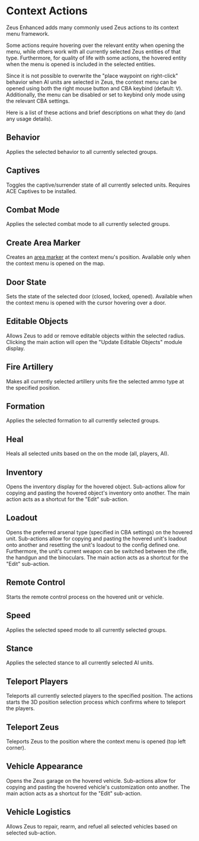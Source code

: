 # Context Actions

Zeus Enhanced adds many commonly used Zeus actions to its context menu framework.

Some actions require hovering over the relevant entity when opening the menu, while others work with all currently selected Zeus entities of that type. Furthermore, for quality of life with some actions, the hovered entity when the menu is opened is included in the selected entities.

Since it is not possible to overwrite the "place waypoint on right-click" behavior when AI units are selected in Zeus, the context menu can be opened using both the right mouse button and CBA keybind (default: <kbd>V</kbd>). Additionally, the menu can be disabled or set to keybind only mode using the relevant CBA settings.

Here is a list of these actions and brief descriptions on what they do (and any usage details).

## Behavior

Applies the selected behavior to all currently selected groups.

## Captives

Toggles the captive/surrender state of all currently selected units. Requires ACE Captives to be installed.

## Combat Mode

Applies the selected combat mode to all currently selected groups.

## Create Area Marker

Creates an [area marker](/user_guide/area_markers.md) at the context menu's position.
Available only when the context menu is opened on the map.

## Door State

Sets the state of the selected door (closed, locked, opened).
Available when the context menu is opened with the cursor hovering over a door.

## Editable Objects

Allows Zeus to add or remove editable objects within the selected radius.
Clicking the main action will open the "Update Editable Objects" module display.

## Fire Artillery

Makes all currently selected artillery units fire the selected ammo type at the specified position.

## Formation

Applies the selected formation to all currently selected groups.

## Heal

Heals all selected units based on the on the mode (all, players, AI).

## Inventory

Opens the inventory display for the hovered object.
Sub-actions allow for copying and pasting the hovered object's inventory onto another.
The main action acts as a shortcut for the "Edit" sub-action.

## Loadout

Opens the preferred arsenal type (specified in CBA settings) on the hovered unit.
Sub-actions allow for copying and pasting the hovered unit's loadout onto another and resetting the unit's loadout to the config defined one. Furthermore, the unit's current weapon can be switched between the rifle, the handgun and the binoculars.
The main action acts as a shortcut for the "Edit" sub-action.

## Remote Control

Starts the remote control process on the hovered unit or vehicle.

## Speed

Applies the selected speed mode to all currently selected groups.

## Stance

Applies the selected stance to all currently selected AI units.

## Teleport Players

Teleports all currently selected players to the specified position.
The actions starts the 3D position selection process which confirms where to teleport the players.

## Teleport Zeus

Teleports Zeus to the position where the context menu is opened (top left corner).

## Vehicle Appearance

Opens the Zeus garage on the hovered vehicle.
Sub-actions allow for copying and pasting the hovered vehicle's customization onto another.
The main action acts as a shortcut for the "Edit" sub-action.

## Vehicle Logistics

Allows Zeus to repair, rearm, and refuel all selected vehicles based on selected sub-action.
